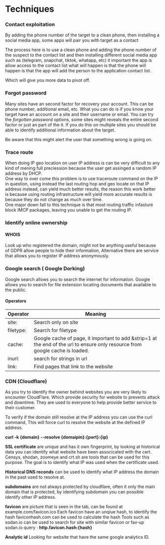 # Techniques

### Contact exploitation

By adding the phone number of the target to a clean phone, then installing a social media app, some apps will pair you with target as a contact

The process here is to use a clean phone and adding the phone number of the suspect to the contact list and then installing different social media app such as (telegram, snapchat, tiktok, whatapp, etc) it important the app is allow access to the contact list what will happen is that the phone will happen is that the app will add the person to the application contact list.

Which will give you more data to pivot off.

### Forgot password

Many sites have an second factor for recovery your account. This can be phone number, additional email, etc. 
What you can do is if you know your target have an account on a site and their username or email. 
You can try the *forgotten password* options, some sites might reveals the entire second factor or just an part of the it. 
If you do this on multiple sites you should be able to identify additional information about the target. 

Be aware that this might alert the user that something wrong is going on.

### Trace route

When doing IP geo location on user IP address is can be very difficult to any kind of mening full preciession because the user get assinged a random IP address by DHCP.\
One way to over come this problem is to use traceroute command on the IP in question, using instead the last routing hop and geo locate on that IP address instead, can yield much better results, the reason this work better is because using routing infrastructure will yield more accurate results is because they do not change as much over time.\
One major down fall to this technique is that most routing traffic infasture block IMCP packages, leaving you unable to get the routing IP.

### Identify online ownership

#### WHOIS

Look up who registered the domain, might not be anything useful because of GDPR allow people to hide their information, Alternative there are service that allows you to register IP address anonymously.

### Google search ( Google Dorking)

Google search allows you to search the internet for information. Google allows you to search for file extension locating documents that available to the public.

#### Operators

| Operator  | Meaning                                                                                                                        |
| --------- | ------------------------------------------------------------------------------------------------------------------------------ |
| site:     | Search only on site                                                                                                            |
| filetype: | Search for filetype                                                                                                            |
| cache:    | Google cache of page, it important to add \&strip=1 at the end of the url to ensure only resource from google cache is loaded. |
| inurl:    | search for strings in url                                                                                                      |
| link:     | Find pages that link to the website                                                                                            |

### CDN (Cloudflare)

As you try to identify the owner behind websites you are very likely to encounter CloudFlare. Which provide security for website to prevents attack and downtime. They are used to everyone to help provide better service to their customer.

To verify if the domain still resolve at the IP address you can use the curl command,
This will force curl to resolve the website at the defined IP address.

**curl -k {domain} --resolve {domaipin}:{port}:{ip}** 


**SSL certificate** are unique and has it own fingerprint, by looking at historical data you can identify what website have been associcated with the cert.
Censys, shodan, zoomeye and crt.sh  are tools that can be used for this purpose.
The goal is to identify what IP was used when the certificate used.

**Historical DNS reconds** can be used to identify what IP address the domain in the past used to resolve at.

**subdomains** are not always protected by cloudflare, often it only the main domain that is protected, by identifying subdomain you can possible identify other IP address.

**favicon** are picture that is seen in the tab, can be found at example.com/favicon.ico
Each favicon have an unqiue hash, to identify the hash faviconhash.com can be used to calculate the hash
Tools such as sodan.io can be used to search for site with similar favicon or fav-up
sodan.io query :  **http.favicon.hash:{hash}**

**Analytic id** Looking for website that have the same google analytics ID.